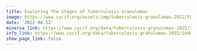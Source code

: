 ```yaml
---
title: Exploring the Stages of Tuberculosis Granulomas
image: https://www.cycif.org/assets/img/tuberculosis-granulomas-2022/tb.jpg
date: '2022-04-12'
minerva_link: https://www.cycif.org/data/tuberculosis-granulomas-2022/stages.html
info_link: https://www.cycif.org/data/tuberculosis-granulomas-2022/index.html
show_page_link: false
---
```

